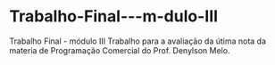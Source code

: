 # Trabalho-Final---m-dulo-III
Trabalho Final - módulo III
 Trabalho para a avaliação da útima nota da materia de Programação Comercial do Prof. Denylson Melo.
